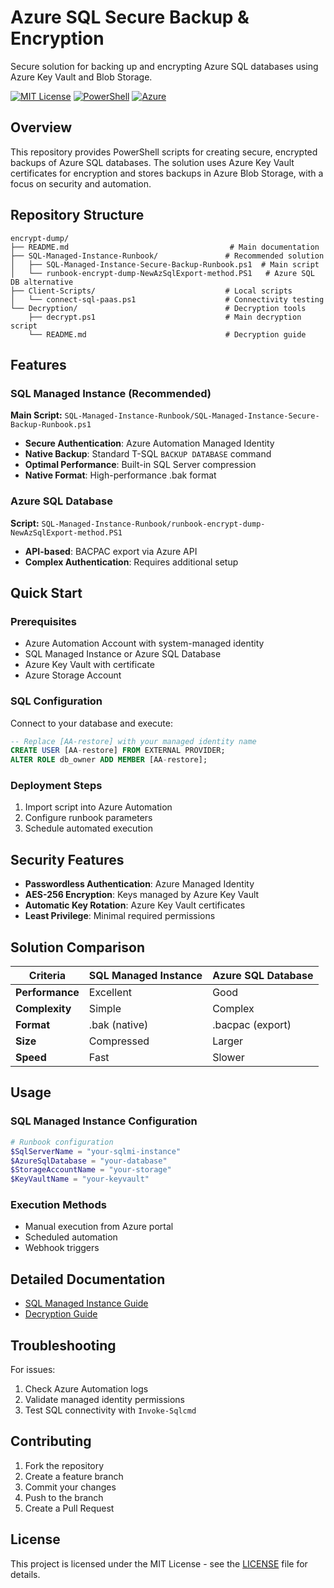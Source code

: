 # Azure SQL Secure Backup & Encryption

Secure solution for backing up and encrypting Azure SQL databases using Azure Key Vault and Blob Storage.

[![MIT License](https://img.shields.io/badge/License-MIT-blue.svg)](LICENSE)
[![PowerShell](https://img.shields.io/badge/PowerShell-5.1+-blue.svg)](https://github.com/PowerShell/PowerShell)
[![Azure](https://img.shields.io/badge/Azure-Automation-0089D6.svg)](https://azure.microsoft.com/services/automation/)

## Overview

This repository provides PowerShell scripts for creating secure, encrypted backups of Azure SQL databases. The solution uses Azure Key Vault certificates for encryption and stores backups in Azure Blob Storage, with a focus on security and automation.

## Repository Structure

```
encrypt-dump/
├── README.md                                    # Main documentation
├── SQL-Managed-Instance-Runbook/               # Recommended solution
│   ├── SQL-Managed-Instance-Secure-Backup-Runbook.ps1  # Main script
│   └── runbook-encrypt-dump-NewAzSqlExport-method.PS1   # Azure SQL DB alternative
├── Client-Scripts/                             # Local scripts
│   └── connect-sql-paas.ps1                    # Connectivity testing
└── Decryption/                                 # Decryption tools
    ├── decrypt.ps1                             # Main decryption script
    └── README.md                               # Decryption guide
```

## Features

### SQL Managed Instance (Recommended)
**Main Script:** `SQL-Managed-Instance-Runbook/SQL-Managed-Instance-Secure-Backup-Runbook.ps1`

- **Secure Authentication**: Azure Automation Managed Identity
- **Native Backup**: Standard T-SQL `BACKUP DATABASE` command
- **Optimal Performance**: Built-in SQL Server compression
- **Native Format**: High-performance .bak format

### Azure SQL Database
**Script:** `SQL-Managed-Instance-Runbook/runbook-encrypt-dump-NewAzSqlExport-method.PS1`

- **API-based**: BACPAC export via Azure API
- **Complex Authentication**: Requires additional setup

## Quick Start

### Prerequisites
- Azure Automation Account with system-managed identity
- SQL Managed Instance or Azure SQL Database
- Azure Key Vault with certificate
- Azure Storage Account

### SQL Configuration
Connect to your database and execute:

```sql
-- Replace [AA-restore] with your managed identity name
CREATE USER [AA-restore] FROM EXTERNAL PROVIDER;
ALTER ROLE db_owner ADD MEMBER [AA-restore];
```

### Deployment Steps
1. Import script into Azure Automation
2. Configure runbook parameters
3. Schedule automated execution

## Security Features

- **Passwordless Authentication**: Azure Managed Identity
- **AES-256 Encryption**: Keys managed by Azure Key Vault
- **Automatic Key Rotation**: Azure Key Vault certificates
- **Least Privilege**: Minimal required permissions

## Solution Comparison

| Criteria | SQL Managed Instance | Azure SQL Database |
|----------|---------------------|-------------------|
| **Performance** | Excellent | Good |
| **Complexity** | Simple | Complex |
| **Format** | .bak (native) | .bacpac (export) |
| **Size** | Compressed | Larger |
| **Speed** | Fast | Slower |

## Usage

### SQL Managed Instance Configuration
```powershell
# Runbook configuration
$SqlServerName = "your-sqlmi-instance"
$AzureSqlDatabase = "your-database"
$StorageAccountName = "your-storage"
$KeyVaultName = "your-keyvault"
```

### Execution Methods
- Manual execution from Azure portal
- Scheduled automation
- Webhook triggers

## Detailed Documentation

- [SQL Managed Instance Guide](SQL-Managed-Instance-Runbook/README.md)
- [Decryption Guide](Decryption/README.md)

## Troubleshooting

For issues:
1. Check Azure Automation logs
2. Validate managed identity permissions
3. Test SQL connectivity with `Invoke-Sqlcmd`

## Contributing

1. Fork the repository
2. Create a feature branch
3. Commit your changes
4. Push to the branch
5. Create a Pull Request

## License

This project is licensed under the MIT License - see the [LICENSE](LICENSE) file for details.

